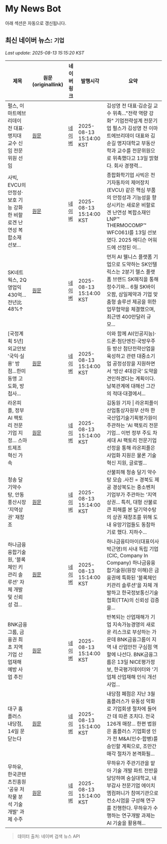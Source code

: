 # My News Bot

아래 섹션은 자동으로 갱신됩니다.

<!-- NEWS:START -->
## 최신 네이버 뉴스: `기업`
_Last update: 2025-08-13 15:15:20 KST_

| 제목 | 원문(originallink) | 네이버 링크 | 발행시각 | 요약 |
|---|---|---|---|---|
| 펄스, 이마트에브리데이 전 대표·명지대 교수 신임 전문위원 선임 | [원문](https://dealsite.co.kr/articles/146448) | [네이버](https://dealsite.co.kr/articles/146448) | 2025-08-13 15:14:00 KST | 김성영 전 대표·김순길 교수 위촉…"전략 역량 강화" 기업전략설계 전문기업 펄스가 김성영 전 이마트에브리데이 대표와 김순길 명지대학교 부동산학과 교수를 전문위원으로 위촉했다고 13일 밝혔다. 회사 경쟁력... |
| 사빅, EVCU의 안정성·보호 기능 강화한 비할로겐 난연성 복합소재 선보... | [원문](https://kr.aving.net/news/articleView.html?idxno=1803038) | [네이버](https://kr.aving.net/news/articleView.html?idxno=1803038) | 2025-08-13 15:14:00 KST | 종합화학기업 사빅은 전기자동차의 제어장치(EVCU) 같은 핵심 부품의 안정성과 기능성을 향상시키는 새로운 비할로겐 난연성 복합소재인 LNP™ THERMOCOMP™ WFC061I를 13일 선보였다. 2025 에디슨 어워드에 선정된 이... |
| SK네트웍스, 2Q 영업익 430억…전년比 48%↑ | [원문](https://www.newsway.co.kr/news/view?ud=2025081315121401214) | [네이버](https://www.newsway.co.kr/news/view?ud=2025081315121401214) | 2025-08-13 15:14:00 KST | 먼저 AI 웰니스 플랫폼 기업으로 도약하는 SK인텔릭스는 2분기 헬스 플랫폼 브랜드 SK매직을 통해 정수기와... 6월 SK바이오팜, 삼일제약과 기업 맞춤형 솔루션 제공을 위한 업무협약을 체결했으며, 최근엔 400만달러 규모... |
| [국정계획 5년] 외교안보 '국익·실용' 방점…한미동맹 고도화, 방첩사... | [원문](http://www.shinailbo.co.kr/news/articleView.html?idxno=2099371) | [네이버](http://www.shinailbo.co.kr/news/articleView.html?idxno=2099371) | 2025-08-13 15:14:00 KST | 이와 함께 AI(인공지능)·드론·첨단엔진·국방우주 등 방산 첨단전략산업을 육성하고 관련 대중소기업 공정성장을 지원하면서 ‘방산 4대강국’ 도약을 견인하겠다는 계획이다. 남북관계에 대해선 그간의 적대·대결에서... |
| 라온피플, 정부 AI 팩토리 전문기업 지정… 스마트제조 혁신 가속 | [원문](http://digitalchosun.dizzo.com/site/data/html_dir/2025/08/13/2025081380133.html) | [네이버](http://digitalchosun.dizzo.com/site/data/html_dir/2025/08/13/2025081380133.html) | 2025-08-13 15:14:00 KST | 김동원 기자 \| 라온피플이 산업통상자원부 산하 한국산업기술기획평가원이 주관하는 'AI 팩토리 전문기업... 이번 정부 주도 차세대 AI 팩토리 전문기업 선정을 통해 라온피플은 사업화 지원은 물론 기술혁신 지원, 글로벌... |
| 청송 달기약수탕, 안동 풍산시장 '지역상권' 재창조 | [원문](http://www.hansbiz.co.kr/news/articleView.html?idxno=768362) | [네이버](http://www.hansbiz.co.kr/news/articleView.html?idxno=768362) | 2025-08-13 15:14:00 KST | 산불피해 청송 달기 약수탕 모습 .사진 = 경북도 제공   경상북도는 중소벤처기업부가 주관하는 '지역상권... 특히, 대형 산불로 큰 피해를 본 달기약수탕의 상권 재창조를 위해 도내 유망기업들도 동참하기로 했다. 지하수... |
| 하나금융융합기술원, '블록체인 키관리 솔루션' 자체 개발 및 신뢰성 검... | [원문](https://www.newsquest.co.kr/news/articleView.html?idxno=250616) | [네이버](https://www.newsquest.co.kr/news/articleView.html?idxno=250616) | 2025-08-13 15:14:00 KST | 하나금융티아이(대표이사 박근영)의 사내 독립 기업(CIC, Company In Company) 하나금융융합기술원(원장 이해)은 금융권에 특화된 '블록체인 키관리 솔루션'을 자체 개발하고 한국정보통신기술협회(TTA)의 신뢰성 검증을... |
| BNK금융그룹, 금융권 최초 지역 기업 산업재해 예방 사업 추진 | [원문](http://www.newsdream.kr/news/articleView.html?idxno=92258) | [네이버](http://www.newsdream.kr/news/articleView.html?idxno=92258) | 2025-08-13 15:14:00 KST | 반복되는 산업재해가 기업 지속가능경영의 새로운 리스크로 부상하는 가운데 BNK금융그룹이 지역 내 산업안전 구심점 역할에 나선다. BNK금융그룹은 13일 NICE평가정보, 한국평가데이터와 '기업체 산업재해 인식 개선 사업... |
| 대구 홈플러스 내당점, 14일 문 닫는다 | [원문](https://www.kbmaeil.com/article/20250813500284) | [네이버](https://www.kbmaeil.com/article/20250813500284) | 2025-08-13 15:14:00 KST | 내당점 폐점은 지난 3월 홈플러스가 유동성 악화로 기업회생 절차에 들어간 데 따른 조치다. 전국 126개 매장... 한편 법원은 홈플러스 기업회생 인가 전 M&A(인수·합병)를 승인할 계획으로, 조만간 매각 절차가 본격화될... |
| 무하유, 한국콘텐츠진흥원 '공유 저작물 분석 기술 개발' 과제 수주 | [원문](https://www.epnc.co.kr/news/articleView.html?idxno=321046) | [네이버](https://www.epnc.co.kr/news/articleView.html?idxno=321046) | 2025-08-13 15:14:00 KST | 무하유가 주관기관을 맡아 기술 개발 파트 전반을 담당하며 숭실대학교, 내부감사 전문기업 에이치엠컴퍼니가 참여기관으로 컨소시엄을 구성해 연구를 진행한다. 무하유가 수행하는 연구개발 과제는 AI 기술을 활용해... |

> 데이터 출처: 네이버 검색 뉴스 API
<!-- NEWS:END -->
